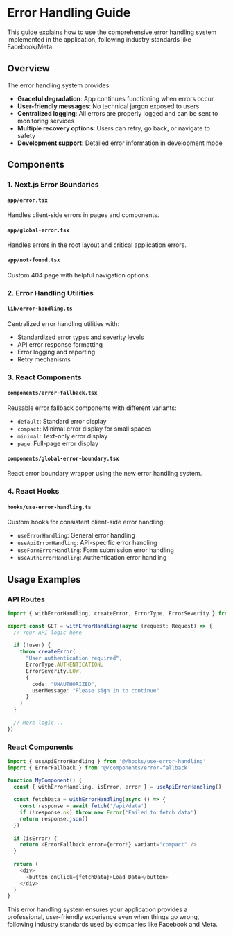 # Error Handling Guide

This guide explains how to use the comprehensive error handling system implemented in the application, following industry standards like Facebook/Meta.

## Overview

The error handling system provides:
- **Graceful degradation**: App continues functioning when errors occur
- **User-friendly messages**: No technical jargon exposed to users
- **Centralized logging**: All errors are properly logged and can be sent to monitoring services
- **Multiple recovery options**: Users can retry, go back, or navigate to safety
- **Development support**: Detailed error information in development mode

## Components

### 1. Next.js Error Boundaries

#### `app/error.tsx`
Handles client-side errors in pages and components.

#### `app/global-error.tsx`
Handles errors in the root layout and critical application errors.

#### `app/not-found.tsx`
Custom 404 page with helpful navigation options.

### 2. Error Handling Utilities

#### `lib/error-handling.ts`
Centralized error handling utilities with:
- Standardized error types and severity levels
- API error response formatting
- Error logging and reporting
- Retry mechanisms

### 3. React Components

#### `components/error-fallback.tsx`
Reusable error fallback components with different variants:
- `default`: Standard error display
- `compact`: Minimal error display for small spaces
- `minimal`: Text-only error display
- `page`: Full-page error display

#### `components/global-error-boundary.tsx`
React error boundary wrapper using the new error handling system.

### 4. React Hooks

#### `hooks/use-error-handling.ts`
Custom hooks for consistent client-side error handling:
- `useErrorHandling`: General error handling
- `useApiErrorHandling`: API-specific error handling
- `useFormErrorHandling`: Form submission error handling
- `useAuthErrorHandling`: Authentication error handling

## Usage Examples

### API Routes

```typescript
import { withErrorHandling, createError, ErrorType, ErrorSeverity } from '@/lib/error-handling'

export const GET = withErrorHandling(async (request: Request) => {
  // Your API logic here
  
  if (!user) {
    throw createError(
      "User authentication required",
      ErrorType.AUTHENTICATION,
      ErrorSeverity.LOW,
      {
        code: "UNAUTHORIZED",
        userMessage: "Please sign in to continue"
      }
    )
  }
  
  // More logic...
})
```

### React Components

```typescript
import { useApiErrorHandling } from '@/hooks/use-error-handling'
import { ErrorFallback } from '@/components/error-fallback'

function MyComponent() {
  const { withErrorHandling, isError, error } = useApiErrorHandling()
  
  const fetchData = withErrorHandling(async () => {
    const response = await fetch('/api/data')
    if (!response.ok) throw new Error('Failed to fetch data')
    return response.json()
  })
  
  if (isError) {
    return <ErrorFallback error={error!} variant="compact" />
  }
  
  return (
    <div>
      <button onClick={fetchData}>Load Data</button>
    </div>
  )
}
```

This error handling system ensures your application provides a professional, user-friendly experience even when things go wrong, following industry standards used by companies like Facebook and Meta.